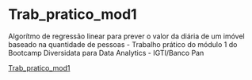 # Trab_pratico_mod1
Algorítmo de regressão linear para prever o valor da diária de um imóvel baseado na quantidade de pessoas - Trabalho prático do módulo 1 do Bootcamp Diversidata para Data Analytics - IGTI/Banco Pan

[Trab_pratico_mod1](https://colab.research.google.com/drive/1ReHUTuuXAuBodtrHgPPPUvo6tNsllcl1#scrollTo=fb6EzAQy_U4v)
